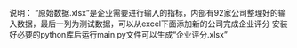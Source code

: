 说明：
“原始数据.xlsx”是企业需要进行输入的指标，内部有92家公司整理好的输入数据，最后一列为测试数据，可以从excel下面添加新的公司完成企业评分
安装好必要的python库后运行main.py文件可以生成“企业评分.xlsx”
